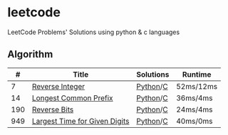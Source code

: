 # leetcode
LeetCode Problems' Solutions using python &amp; c languages

## Algorithm
|#|Title|Solutions|Runtime|
|--------|--------|--------|-------|
|7|[Reverse Integer](https://leetcode.com/problems/reverse-integer)|[Python](./algorithms/7_reverse_integer.md#Python)/[C](./algorithms/7_reverse_integer.md#C)|52ms/12ms|
|14|[Longest Common Prefix](https://leetcode.com/problems/longest-common-prefix)|[Python](./algorithms/14_Longest_Common_Prefix.md#Python)/[C](./algorithms/14_Longest_Common_Prefix.md#C)|36ms/4ms|
|190|[Reverse Bits](https://leetcode.com/problems/reverse-bits)|[Python](./algorithms/190_reverse_bits.md#Python)/[C](./algorithms/190_reverse_bits.md#C)|24ms/4ms|
|949|[Largest Time for Given Digits](https://leetcode.com/problems/largest-time-for-given-digits/)|[Python](./algorithms/949_largest_time_for_given_digits.md#Python)/[C](./algorithms/949_largest_time_for_given_digits.md#Python)|40ms/0ms|

